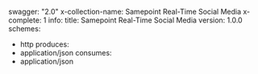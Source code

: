 swagger: "2.0"
x-collection-name: Samepoint Real-Time Social Media
x-complete: 1
info:
  title: Samepoint Real-Time Social Media
  version: 1.0.0
schemes:
- http
produces:
- application/json
consumes:
- application/json